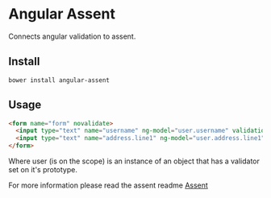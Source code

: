 # Angular Assent

Connects angular validation to assent.

## Install

`bower install angular-assent`

## Usage

``` html
<form name="form" novalidate>
  <input type="text" name="username" ng-model="user.username" validation-target />
  <input type="text" name="address.line1" ng-model="user.address.line1" validation-target />
</form>
```

Where user (is on the scope) is an instance of an object that has a validator set on it's prototype.

For more information please read the assent readme [Assent](https://github.com/worldspawn/assent)
